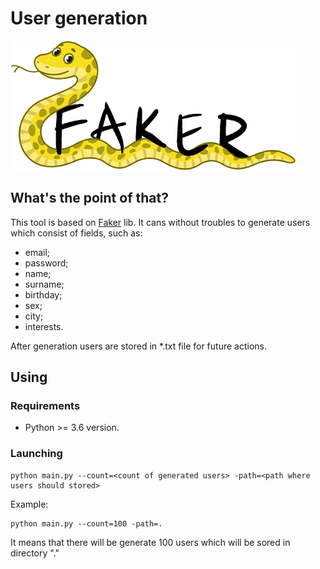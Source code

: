# User generation
<img src="static/image_1.png" alt="">

##  What's the point of that?
This tool is based on [Faker](https://github.com/joke2k/faker) lib. It cans without troubles to generate users which consist of fields, such as:
- email;
- password;
- name;
- surname;
- birthday;
- sex;
- city;
- interests.

After generation users are stored in *.txt file for future actions.

## Using
### Requirements
- Python >= 3.6 version.
### Launching
```shell script
python main.py --count=<count of generated users> -path=<path where users should stored> 
```

Example:
```shell script
python main.py --count=100 -path=.
```
It means that there will be generate 100 users which will be sored in directory "."